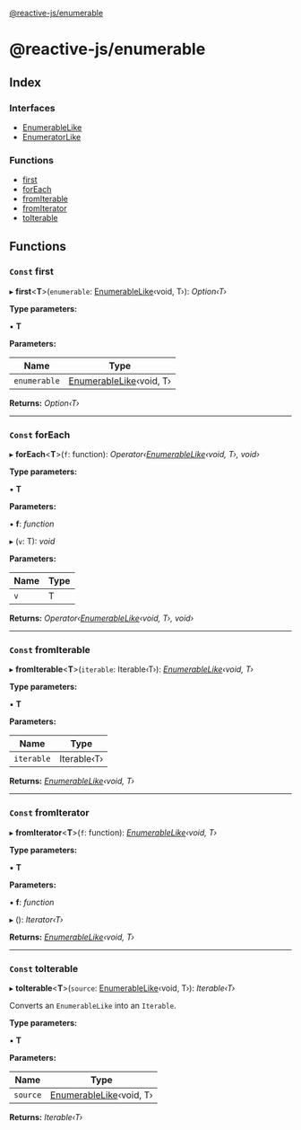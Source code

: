 [@reactive-js/enumerable](README.md)

# @reactive-js/enumerable

## Index

### Interfaces

* [EnumerableLike](interfaces/enumerablelike.md)
* [EnumeratorLike](interfaces/enumeratorlike.md)

### Functions

* [first](README.md#const-first)
* [forEach](README.md#const-foreach)
* [fromIterable](README.md#const-fromiterable)
* [fromIterator](README.md#const-fromiterator)
* [toIterable](README.md#const-toiterable)

## Functions

### `Const` first

▸ **first**<**T**>(`enumerable`: [EnumerableLike](interfaces/enumerablelike.md)‹void, T›): *Option‹T›*

**Type parameters:**

▪ **T**

**Parameters:**

Name | Type |
------ | ------ |
`enumerable` | [EnumerableLike](interfaces/enumerablelike.md)‹void, T› |

**Returns:** *Option‹T›*

___

### `Const` forEach

▸ **forEach**<**T**>(`f`: function): *Operator‹[EnumerableLike](interfaces/enumerablelike.md)‹void, T›, void›*

**Type parameters:**

▪ **T**

**Parameters:**

▪ **f**: *function*

▸ (`v`: T): *void*

**Parameters:**

Name | Type |
------ | ------ |
`v` | T |

**Returns:** *Operator‹[EnumerableLike](interfaces/enumerablelike.md)‹void, T›, void›*

___

### `Const` fromIterable

▸ **fromIterable**<**T**>(`iterable`: Iterable‹T›): *[EnumerableLike](interfaces/enumerablelike.md)‹void, T›*

**Type parameters:**

▪ **T**

**Parameters:**

Name | Type |
------ | ------ |
`iterable` | Iterable‹T› |

**Returns:** *[EnumerableLike](interfaces/enumerablelike.md)‹void, T›*

___

### `Const` fromIterator

▸ **fromIterator**<**T**>(`f`: function): *[EnumerableLike](interfaces/enumerablelike.md)‹void, T›*

**Type parameters:**

▪ **T**

**Parameters:**

▪ **f**: *function*

▸ (): *Iterator‹T›*

**Returns:** *[EnumerableLike](interfaces/enumerablelike.md)‹void, T›*

___

### `Const` toIterable

▸ **toIterable**<**T**>(`source`: [EnumerableLike](interfaces/enumerablelike.md)‹void, T›): *Iterable‹T›*

Converts an `EnumerableLike` into an `Iterable`.

**Type parameters:**

▪ **T**

**Parameters:**

Name | Type |
------ | ------ |
`source` | [EnumerableLike](interfaces/enumerablelike.md)‹void, T› |

**Returns:** *Iterable‹T›*
